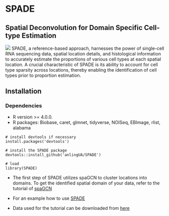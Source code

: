 # SPADE
## Spatial Deconvolution for Domain Specific Cell-type Estimation
![](./SPADEdiagram.png)
SPADE, a reference-based approach, harnesses the power of single-cell RNA sequencing data, spatial location details, and histological information to accurately estimate the proportions of various cell types at each spatial location. A crucial characteristic of SPADE is its ability to account for cell type sparsity across locations, thereby enabling the identification of cell types prior to proportion estimation.

## Installation

### Dependencies
- R version >= 4.0.0.
- R packages: Biobase, caret, glmnet, tidyverse, NOISeq, EBImage, rlist, alabama

```{r}
# install devtools if necessary
install.packages('devtools')

# install the SPADE package
devtools::install_github('anlingUA/SPADE')

# load
library(SPADE)
```
- The first step of SPADE utilizes spaGCN to cluster locations into domains. To get the identified spatial domain of your data, refer to the tutorial of [spaGCN](https://github.com/jianhuupenn/SpaGCN)

- For an example how to use [SPADE](https://anlingua.github.io/SPADE/Intro_to_SPADE.html)
- Data used for the tutorial can be downloaded from [here](https://figshare.com/projects/SPADE/168116)
